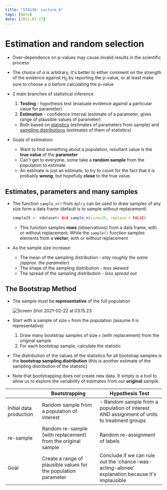 ```yaml
---
title: "STA130: Lecture_6"
tags: [Note]
date: [2021-01-17]
---
```


# Estimation and random selection

- Over-dependence on p-values may cause invalid results in the scientific process
- The choice of $\alpha$ is arbitrary, it's better to either comment on the strength of the evidence against $H_0$ by reporting the p-value, or at least make sure to choose a $\alpha$ before calculating the p-value

- 2 main branches of statistical inference

  1. **Testing** - hypothesis test (evaluate evidence against a particular value for parameter)
  2. **Estimation** - confidence interval (estimate of a parameter, gives range of plausible values of parameter)

  - Both based on <u>statistics</u> (estimates of parameters from sample) and <u>sampling distributions</u> (estimates of them of statistics)

- Goals of estimation:

  - Want to find something about a population, resultant value is the **true value** of the **parameter**
  - Can't get to everyone, some take a **random sample** from the population to estimate
  - An estimate is just an estimate, to try to count for the fact that it is probably **wrong**, but hopefully **close** to the true value.

## Estimates, parameters and many samples

- The function `sample_n()` from `dplry` can be used to draw samples of any size form a data frame (default is to sample without replacement)

  ```R
  sample25 <- <dataset> $>$ sample_n(size=25, replace = FALSE)
  ```

  - This function samples **rows** (observations) from a data frame, with or without replacement. While the `sample()` function samples elements from a **vector**, with or without replacement

- As the sample size increase:
  - The mean of the sampling distribution - *stay roughly the same (approx. the parameter)*
  - The shape of the sampling distribution - *less skewed*
  - The spread of the sampling distribution - *less spread out*

## The Bootstrap Method

- The sample must be **representative** of the full population

  ![Screen Shot 2021-02-22 at 03.15.23](https://tva1.sinaimg.cn/large/008eGmZEly1gnwdsudmthj31940u0kjl.jpg)

- Start with a sample of size `n` from the population (assume it is representative)
  1. Draw many bootstrap samples of size `n` (with replacement) from the original sample
  2. For each bootstrap sample, calculate the statistic
- The distribution of the values of the statistics for all bootstrap samples is the **bootstrap sampling distribution** (this is another estimate of the sampling distribution of the statistic)
- Note that bootstrapping does *not* create new data. It simply is a tool to allow us to explore the variability of estimates from our **original** sample.

|                         | Bootstrapping                                                | Hypothesis Test                                              |
| ----------------------- | ------------------------------------------------------------ | ------------------------------------------------------------ |
| Initial data production | Random sample from a population of interest                  | - Random sample from a population of interest AND  assignment of units to treatment groups |
| re-sample               | Random re-sample (with replacement) from the original sample | Random re-assignment of labels                               |
| Goal                    | Create a range of plausible values for the population parameter | Conclude if we can rule out the 'chance-was-acting-alonee' explanation because it's implausible |
